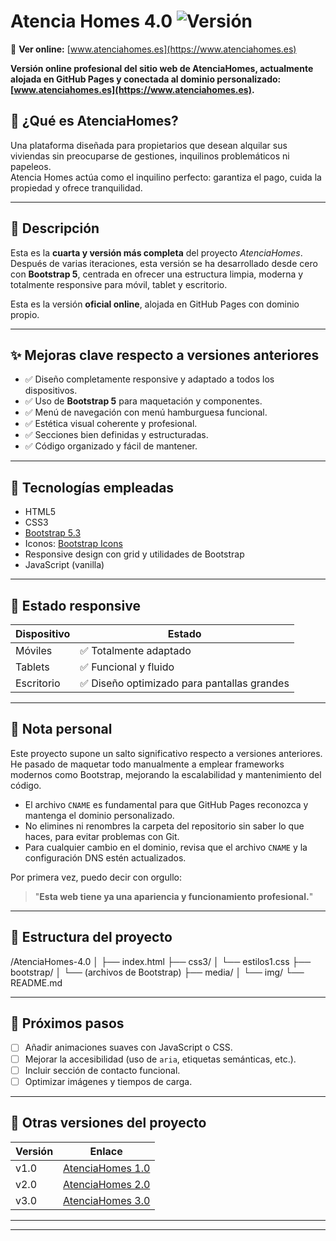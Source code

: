 
# Atencia Homes 4.0 ![Versión](https://img.shields.io/badge/versión-final-success)

🔗 **Ver online:** [www.atenciahomes.es](https://www.atenciahomes.es)

**Versión online profesional del sitio web de AtenciaHomes, actualmente alojada en GitHub Pages y conectada al dominio personalizado: [www.atenciahomes.es](https://www.atenciahomes.es).**

## 🏡 ¿Qué es AtenciaHomes?

Una plataforma diseñada para propietarios que desean alquilar sus viviendas sin preocuparse de gestiones, inquilinos problemáticos ni papeleos.  
Atencia Homes actúa como el inquilino perfecto: garantiza el pago, cuida la propiedad y ofrece tranquilidad.


---

## 🏡 Descripción

Esta es la **cuarta y versión más completa** del proyecto *AtenciaHomes*.  
Después de varias iteraciones, esta versión se ha desarrollado desde cero con **Bootstrap 5**, centrada en ofrecer una estructura limpia, moderna y totalmente responsive para móvil, tablet y escritorio.

Esta es la versión **oficial online**, alojada en GitHub Pages con dominio propio.

---

## ✨ Mejoras clave respecto a versiones anteriores

- ✅ Diseño completamente responsive y adaptado a todos los dispositivos.
- ✅ Uso de **Bootstrap 5** para maquetación y componentes.
- ✅ Menú de navegación con menú hamburguesa funcional.
- ✅ Estética visual coherente y profesional.
- ✅ Secciones bien definidas y estructuradas.
- ✅ Código organizado y fácil de mantener.

---

## 🧰 Tecnologías empleadas

- HTML5  
- CSS3  
- [Bootstrap 5.3](https://getbootstrap.com/)  
- Iconos: [Bootstrap Icons](https://icons.getbootstrap.com/)  
- Responsive design con grid y utilidades de Bootstrap  
- JavaScript (vanilla) 

---

## 📱 Estado responsive

| Dispositivo | Estado                         |
|-------------|-------------------------------|
| Móviles     | ✅ Totalmente adaptado         |
| Tablets     | ✅ Funcional y fluido          |
| Escritorio  | ✅ Diseño optimizado para pantallas grandes |

---

## 🧠 Nota personal

Este proyecto supone un salto significativo respecto a versiones anteriores.  
He pasado de maquetar todo manualmente a emplear frameworks modernos como Bootstrap, mejorando la escalabilidad y mantenimiento del código.

- El archivo `CNAME` es fundamental para que GitHub Pages reconozca y mantenga el dominio personalizado.  
- No elimines ni renombres la carpeta del repositorio sin saber lo que haces, para evitar problemas con Git.  
- Para cualquier cambio en el dominio, revisa que el archivo `CNAME` y la configuración DNS estén actualizados.


Por primera vez, puedo decir con orgullo:  
> "**Esta web tiene ya una apariencia y funcionamiento profesional.**"

---

## 📂 Estructura del proyecto

/AtenciaHomes-4.0
│
├── index.html
├── css3/
│ └── estilos1.css
├── bootstrap/
│ └── (archivos de Bootstrap)
├── media/
│ └── img/
└── README.md


---

## 🚀 Próximos pasos

- [ ] Añadir animaciones suaves con JavaScript o CSS.  
- [ ] Mejorar la accesibilidad (uso de `aria`, etiquetas semánticas, etc.).  
- [ ] Incluir sección de contacto funcional.  
- [ ] Optimizar imágenes y tiempos de carga.

---

## 🔗 Otras versiones del proyecto

| Versión | Enlace                                                        |
|---------|---------------------------------------------------------------|
| v1.0    | [AtenciaHomes 1.0](https://jesus323dev.github.io/AtenciaHomes.com/)         |
| v2.0    | [AtenciaHomes 2.0](https://jesus323dev.github.io/Atenciahomes2.0/)          |
| v3.0    | [AtenciaHomes 3.0](https://jesus323dev.github.io/Atencia-Homes-3.0/)        |

---


----------------------------------------------------------------